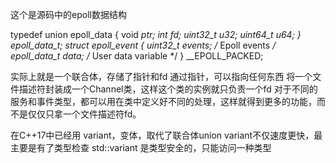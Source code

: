 
这个是源码中的epoll数据结构

typedef union epoll_data {
  void *ptr;
  int fd;
  uint32_t u32;
  uint64_t u64;
} epoll_data_t;
struct epoll_event {
  uint32_t events; /* Epoll events */
  epoll_data_t data; /* User data variable */
} __EPOLL_PACKED;

实际上就是一个联合体，存储了指针和fd
通过指针，可以指向任何东西
将一个文件描述符封装成一个Channel类，这样这个类的实例就只负责一个fd
对于不同的服务和事件类型，都可以用在类中定义好不同的处理，这样就得到更多的功能，而不是仅仅只拿一个文件描述符fd。

在C++17中已经用 variant，变体，取代了联合体union
variant不仅速度更快，最主要是有了类型检查
std::variant 是类型安全的，只能访问一种类型
